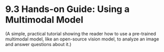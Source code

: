 # 9.3 Hands-on Guide: Using a Multimodal Model

(A simple, practical tutorial showing the reader how to use a pre-trained multimodal model, like an open-source vision model, to analyze an image and answer questions about it.)
